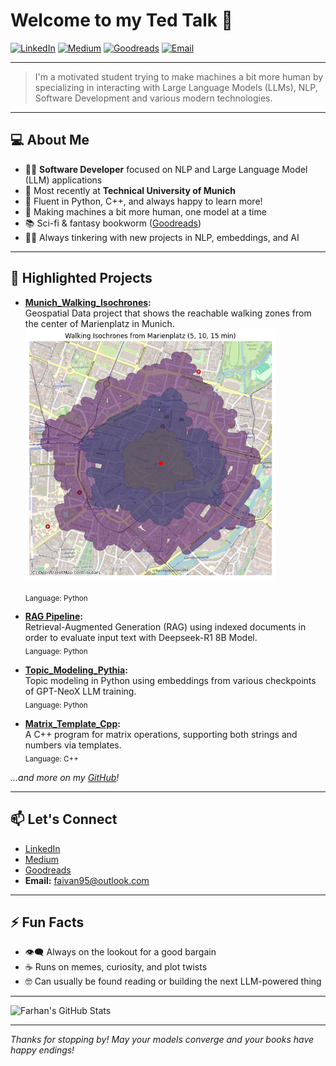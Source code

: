 # Welcome to my Ted Talk 👋

[![LinkedIn](https://img.shields.io/badge/LinkedIn-blue?logo=linkedin&logoColor=white&style=flat-square)](http://www.linkedin.com/in/farhan-abid-ivan)
[![Medium](https://img.shields.io/badge/Medium-12100E?logo=medium&logoColor=white&style=flat-square)](https://medium.com/@faivan)
[![Goodreads](https://img.shields.io/badge/Goodreads-372213?logo=goodreads&logoColor=white&style=flat-square)](https://www.goodreads.com/user/show/13025254-farhan-abid-ivan)
[![Email](https://img.shields.io/badge/Email-faivan95@outlook.com-blue?style=flat-square&logo=gmail&logoColor=white)](mailto:faivan95@outlook.com)

---

> I'm a motivated student trying to make machines a bit more human by specializing in interacting with Large Language Models (LLMs), NLP, Software Development and various modern technologies.  

---

## 💻 About Me

- 👨‍💻 **Software Developer** focused on NLP and Large Language Model (LLM) applications  
- 🏢 Most recently at **Technical University of Munich**
- 🐍 Fluent in Python, C++, and always happy to learn more!
- 🤖 Making machines a bit more human, one model at a time
- 📚 Sci-fi & fantasy bookworm ([Goodreads](https://www.goodreads.com/user/show/13025254-farhan-abid-ivan))
- 🧑‍🔬 Always tinkering with new projects in NLP, embeddings, and AI

---

## 🚀 Highlighted Projects

- **[Munich_Walking_Isochrones](https://github.com/faivan95/Walking-Isochrones):**  
  Geospatial Data project that shows the reachable walking zones from the center of Marienplatz in Munich.  
  <img src="Marienplatz_reachable_walking_zones_from_center.png" alt="Marienplatz" width="400" height="400">

  <sub>Language: Python</sub>

- **[RAG Pipeline](https://github.com/faivan95/RAG-Pipeline):**  
  Retrieval-Augmented Generation (RAG) using indexed documents in order to evaluate input text with Deepseek-R1 8B Model.  
  <sub>Language: Python</sub>

- **[Topic_Modeling_Pythia](https://github.com/faivan95/Topic-Modeling-Pythia):**  
  Topic modeling in Python using embeddings from various checkpoints of GPT-NeoX LLM training.  
  <sub>Language: Python</sub>

- **[Matrix_Template_Cpp](https://github.com/faivan95/Matrix_Template_Cpp):**  
  A C++ program for matrix operations, supporting both strings and numbers via templates.  
  <sub>Language: C++</sub>

*...and more on my [GitHub](https://github.com/faivan95?tab=repositories)!*

---

## 📫 Let's Connect

- [LinkedIn](http://www.linkedin.com/in/farhan-abid-ivan)
- [Medium](https://medium.com/@faivan)
- [Goodreads](https://www.goodreads.com/user/show/13025254-farhan-abid-ivan)
- **Email:** faivan95@outlook.com

---

## ⚡ Fun Facts

- :eye_speech_bubble: Always on the lookout for a good bargain
- ☕ Runs on memes, curiosity, and plot twists
- 🤓 Can usually be found reading or building the next LLM-powered thing

---

![Farhan's GitHub Stats](https://github-readme-stats.vercel.app/api?username=faivan95&show_icons=true&hide_title=true&hide_rank=true&hide=stars&count_private=true&theme=tokyonight)

---

_Thanks for stopping by! May your models converge and your books have happy endings!_
